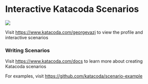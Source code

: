 # Interactive Katacoda Scenarios

[![](http://shields.katacoda.com/katacoda/georgevazj/count.svg)](https://www.katacoda.com/georgevazj "Get your profile on Katacoda.com")

Visit https://www.katacoda.com/georgevazj to view the profile and interactive scenarios

### Writing Scenarios
Visit https://www.katacoda.com/docs to learn more about creating Katacoda scenarios

For examples, visit https://github.com/katacoda/scenario-example
